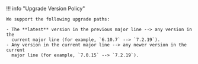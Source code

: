 !!! info "Upgrade Version Policy"

    We support the following upgrade paths:

    - The **latest** version in the previous major line --> any version in the
      current major line (for example, `6.10.7` --> `7.2.19`).
    - Any version in the current major line --> any newer version in the current
      major line (for example, `7.0.15` --> `7.2.19`).
